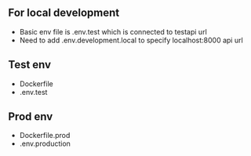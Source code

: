 ## For local development
- Basic env file is .env.test which is connected to testapi url
- Need to add .env.development.local to specify localhost:8000 api url

## Test env
- Dockerfile
- .env.test

## Prod env
- Dockerfile.prod
- .env.production